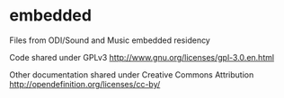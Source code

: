 # embedded
Files from ODI/Sound and Music embedded residency

Code shared under GPLv3 http://www.gnu.org/licenses/gpl-3.0.en.html

Other documentation shared under Creative Commons Attribution
  http://opendefinition.org/licenses/cc-by/
